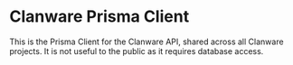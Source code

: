 # Clanware Prisma Client

This is the Prisma Client for the Clanware API, shared across all Clanware projects. It is not useful to the public as it requires database access.